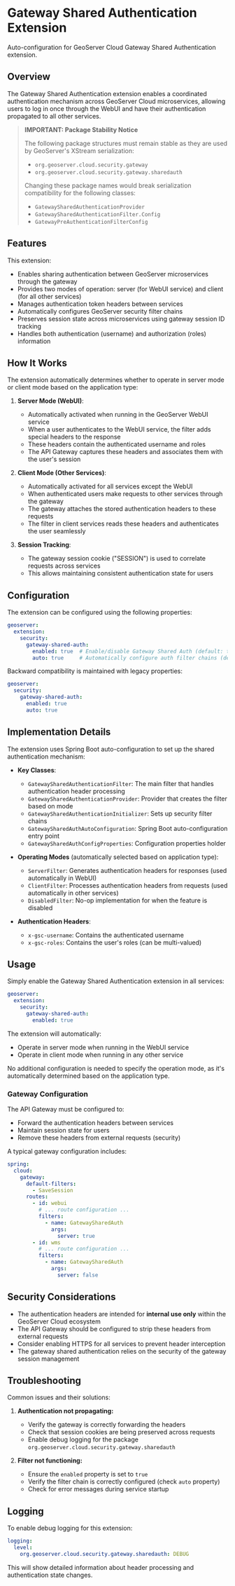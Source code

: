 # Gateway Shared Authentication Extension

Auto-configuration for GeoServer Cloud Gateway Shared Authentication extension.

## Overview

The Gateway Shared Authentication extension enables a coordinated authentication mechanism across GeoServer Cloud microservices, allowing users to log in once through the WebUI and have their authentication propagated to all other services.

> **IMPORTANT: Package Stability Notice**
> 
> The following package structures must remain stable as they are used by GeoServer's XStream serialization:
> - `org.geoserver.cloud.security.gateway`
> - `org.geoserver.cloud.security.gateway.sharedauth`
>
> Changing these package names would break serialization compatibility for the following classes:
> - `GatewaySharedAuthenticationProvider`
> - `GatewaySharedAuthenticationFilter.Config`
> - `GatewayPreAuthenticationFilterConfig`

## Features

This extension:
- Enables sharing authentication between GeoServer microservices through the gateway
- Provides two modes of operation: server (for WebUI service) and client (for all other services)
- Manages authentication token headers between services
- Automatically configures GeoServer security filter chains
- Preserves session state across microservices using gateway session ID tracking
- Handles both authentication (username) and authorization (roles) information

## How It Works

The extension automatically determines whether to operate in server mode or client mode based on the application type:

1. **Server Mode (WebUI)**: 
   - Automatically activated when running in the GeoServer WebUI service
   - When a user authenticates to the WebUI service, the filter adds special headers to the response
   - These headers contain the authenticated username and roles
   - The API Gateway captures these headers and associates them with the user's session

2. **Client Mode (Other Services)**:
   - Automatically activated for all services except the WebUI
   - When authenticated users make requests to other services through the gateway
   - The gateway attaches the stored authentication headers to these requests
   - The filter in client services reads these headers and authenticates the user seamlessly

3. **Session Tracking**:
   - The gateway session cookie ("SESSION") is used to correlate requests across services
   - This allows maintaining consistent authentication state for users

## Configuration

The extension can be configured using the following properties:

```yaml
geoserver:
  extension:
    security:
      gateway-shared-auth:
        enabled: true  # Enable/disable Gateway Shared Auth (default: true)
        auto: true     # Automatically configure auth filter chains (default: true)
```

Backward compatibility is maintained with legacy properties:
```yaml
geoserver:
  security:
    gateway-shared-auth:
      enabled: true
      auto: true
```

## Implementation Details

The extension uses Spring Boot auto-configuration to set up the shared authentication mechanism:

- **Key Classes**:
  - `GatewaySharedAuthenticationFilter`: The main filter that handles authentication header processing
  - `GatewaySharedAuthenticationProvider`: Provider that creates the filter based on mode
  - `GatewaySharedAuthenticationInitializer`: Sets up security filter chains
  - `GatewaySharedAuthAutoConfiguration`: Spring Boot auto-configuration entry point
  - `GatewaySharedAuthConfigProperties`: Configuration properties holder

- **Operating Modes** (automatically selected based on application type):
  - `ServerFilter`: Generates authentication headers for responses (used automatically in WebUI)
  - `ClientFilter`: Processes authentication headers from requests (used automatically in other services)
  - `DisabledFilter`: No-op implementation for when the feature is disabled

- **Authentication Headers**:
  - `x-gsc-username`: Contains the authenticated username
  - `x-gsc-roles`: Contains the user's roles (can be multi-valued)

## Usage

Simply enable the Gateway Shared Authentication extension in all services:

```yaml
geoserver:
  extension:
    security:
      gateway-shared-auth:
        enabled: true
```

The extension will automatically:
- Operate in server mode when running in the WebUI service
- Operate in client mode when running in any other service

No additional configuration is needed to specify the operation mode, as it's automatically determined based on the application type.

### Gateway Configuration

The API Gateway must be configured to:
- Forward the authentication headers between services
- Maintain session state for users
- Remove these headers from external requests (security)

A typical gateway configuration includes:
```yaml
spring:
  cloud:
    gateway:
      default-filters:
        - SaveSession
      routes:
        - id: webui
          # ... route configuration ...
          filters:
            - name: GatewaySharedAuth
              args:
                server: true
        - id: wms
          # ... route configuration ...
          filters:
            - name: GatewaySharedAuth
              args:
                server: false
```

## Security Considerations

- The authentication headers are intended for **internal use only** within the GeoServer Cloud ecosystem
- The API Gateway should be configured to strip these headers from external requests
- Consider enabling HTTPS for all services to prevent header interception
- The gateway shared authentication relies on the security of the gateway session management

## Troubleshooting

Common issues and their solutions:

1. **Authentication not propagating:**
   - Verify the gateway is correctly forwarding the headers
   - Check that session cookies are being preserved across requests
   - Enable debug logging for the package `org.geoserver.cloud.security.gateway.sharedauth`

2. **Filter not functioning:**
   - Ensure the `enabled` property is set to `true`
   - Verify the filter chain is correctly configured (check `auto` property)
   - Check for error messages during service startup

## Logging

To enable debug logging for this extension:

```yaml
logging:
  level:
    org.geoserver.cloud.security.gateway.sharedauth: DEBUG
```

This will show detailed information about header processing and authentication state changes.